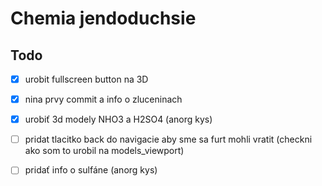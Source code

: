 # Chemia jendoduchsie

## Todo
- [X] urobit fullscreen button na 3D
- [X] nina prvy commit a info o zluceninach
- [X] urobiť 3d modely NHO3 a H2SO4 (anorg kys)

- [ ] pridat tlacitko back do navigacie aby sme sa furt mohli vratit (checkni ako som to urobil na models_viewport)
- [ ] pridať info o sulfáne (anorg kys)